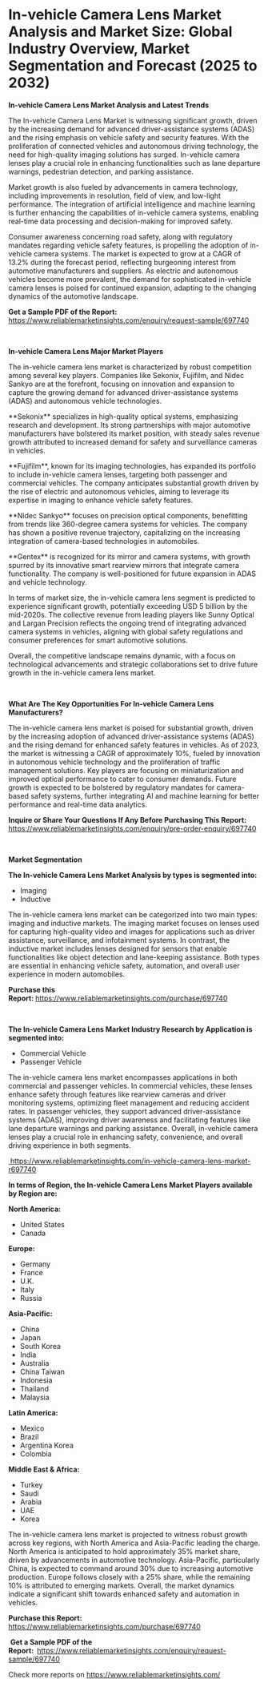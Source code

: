 <p><h1>In-vehicle Camera Lens Market Analysis and Market Size: Global Industry Overview, Market Segmentation and Forecast (2025 to 2032)</h1></p><p><strong>In-vehicle Camera Lens Market Analysis and Latest Trends</strong></p>
<p><p>The In-vehicle Camera Lens Market is witnessing significant growth, driven by the increasing demand for advanced driver-assistance systems (ADAS) and the rising emphasis on vehicle safety and security features. With the proliferation of connected vehicles and autonomous driving technology, the need for high-quality imaging solutions has surged. In-vehicle camera lenses play a crucial role in enhancing functionalities such as lane departure warnings, pedestrian detection, and parking assistance.</p><p>Market growth is also fueled by advancements in camera technology, including improvements in resolution, field of view, and low-light performance. The integration of artificial intelligence and machine learning is further enhancing the capabilities of in-vehicle camera systems, enabling real-time data processing and decision-making for improved safety.</p><p>Consumer awareness concerning road safety, along with regulatory mandates regarding vehicle safety features, is propelling the adoption of in-vehicle camera systems. The market is expected to grow at a CAGR of 13.2% during the forecast period, reflecting burgeoning interest from automotive manufacturers and suppliers. As electric and autonomous vehicles become more prevalent, the demand for sophisticated in-vehicle camera lenses is poised for continued expansion, adapting to the changing dynamics of the automotive landscape.</p></p>
<p><strong>Get a Sample PDF of the Report:&nbsp;</strong> <a href="https://www.reliablemarketinsights.com/enquiry/request-sample/697740?utm_campaign=2943&utm_medium=2&utm_source=Github&utm_content=ia&utm_term=23032025&utm_id=in-vehicle-camera-lens">https://www.reliablemarketinsights.com/enquiry/request-sample/697740</a></p>
<p>&nbsp;</p>
<p><strong>In-vehicle Camera Lens Major Market Players</strong></p>
<p><p>The in-vehicle camera lens market is characterized by robust competition among several key players. Companies like Sekonix, Fujifilm, and Nidec Sankyo are at the forefront, focusing on innovation and expansion to capture the growing demand for advanced driver-assistance systems (ADAS) and autonomous vehicle technologies.</p><p>**Sekonix** specializes in high-quality optical systems, emphasizing research and development. Its strong partnerships with major automotive manufacturers have bolstered its market position, with steady sales revenue growth attributed to increased demand for safety and surveillance cameras in vehicles.</p><p>**Fujifilm**, known for its imaging technologies, has expanded its portfolio to include in-vehicle camera lenses, targeting both passenger and commercial vehicles. The company anticipates substantial growth driven by the rise of electric and autonomous vehicles, aiming to leverage its expertise in imaging to enhance vehicle safety features.</p><p>**Nidec Sankyo** focuses on precision optical components, benefitting from trends like 360-degree camera systems for vehicles. The company has shown a positive revenue trajectory, capitalizing on the increasing integration of camera-based technologies in automobiles.</p><p>**Gentex** is recognized for its mirror and camera systems, with growth spurred by its innovative smart rearview mirrors that integrate camera functionality. The company is well-positioned for future expansion in ADAS and vehicle technology.</p><p>In terms of market size, the in-vehicle camera lens segment is predicted to experience significant growth, potentially exceeding USD 5 billion by the mid-2020s. The collective revenue from leading players like Sunny Optical and Largan Precision reflects the ongoing trend of integrating advanced camera systems in vehicles, aligning with global safety regulations and consumer preferences for smart automotive solutions.</p><p>Overall, the competitive landscape remains dynamic, with a focus on technological advancements and strategic collaborations set to drive future growth in the in-vehicle camera lens market.</p></p>
<p>&nbsp;</p>
<p><strong>What Are The Key Opportunities For In-vehicle Camera Lens Manufacturers?</strong></p>
<p><p>The in-vehicle camera lens market is poised for substantial growth, driven by the increasing adoption of advanced driver-assistance systems (ADAS) and the rising demand for enhanced safety features in vehicles. As of 2023, the market is witnessing a CAGR of approximately 10%, fueled by innovation in autonomous vehicle technology and the proliferation of traffic management solutions. Key players are focusing on miniaturization and improved optical performance to cater to consumer demands. Future growth is expected to be bolstered by regulatory mandates for camera-based safety systems, further integrating AI and machine learning for better performance and real-time data analytics.</p></p>
<p><strong>Inquire or Share Your Questions If Any Before Purchasing This Report:</strong> <a href="https://www.reliablemarketinsights.com/enquiry/pre-order-enquiry/697740?utm_campaign=2943&utm_medium=2&utm_source=Github&utm_content=ia&utm_term=23032025&utm_id=in-vehicle-camera-lens">https://www.reliablemarketinsights.com/enquiry/pre-order-enquiry/697740</a></p>
<p>&nbsp;</p>
<p><strong>Market Segmentation</strong></p>
<p><strong>The In-vehicle Camera Lens Market Analysis by types is segmented into:</strong></p>
<p><ul><li>Imaging</li><li>Inductive</li></ul></p>
<p><p>The in-vehicle camera lens market can be categorized into two main types: imaging and inductive markets. The imaging market focuses on lenses used for capturing high-quality video and images for applications such as driver assistance, surveillance, and infotainment systems. In contrast, the inductive market includes lenses designed for sensors that enable functionalities like object detection and lane-keeping assistance. Both types are essential in enhancing vehicle safety, automation, and overall user experience in modern automobiles.</p></p>
<p><strong>Purchase this Report:&nbsp;</strong><a href="https://www.reliablemarketinsights.com/purchase/697740?utm_campaign=2943&utm_medium=2&utm_source=Github&utm_content=ia&utm_term=23032025&utm_id=in-vehicle-camera-lens">https://www.reliablemarketinsights.com/purchase/697740</a></p>
<p>&nbsp;</p>
<p><strong>The In-vehicle Camera Lens Market Industry Research by Application is segmented into:</strong></p>
<p><ul><li>Commercial Vehicle</li><li>Passenger Vehicle</li></ul></p>
<p><p>The in-vehicle camera lens market encompasses applications in both commercial and passenger vehicles. In commercial vehicles, these lenses enhance safety through features like rearview cameras and driver monitoring systems, optimizing fleet management and reducing accident rates. In passenger vehicles, they support advanced driver-assistance systems (ADAS), improving driver awareness and facilitating features like lane departure warnings and parking assistance. Overall, in-vehicle camera lenses play a crucial role in enhancing safety, convenience, and overall driving experience in both segments.</p></p>
<p><a href="https://www.reliablemarketinsights.com/in-vehicle-camera-lens-market-r697740?utm_campaign=2943&utm_medium=2&utm_source=Github&utm_content=ia&utm_term=23032025&utm_id=in-vehicle-camera-lens">&nbsp;https://www.reliablemarketinsights.com/in-vehicle-camera-lens-market-r697740</a></p>
<p><strong>In terms of Region, the In-vehicle Camera Lens Market Players available by Region are:</strong></p>
<p>
    <p> <strong> North America: </strong>
        <ul>
            <li>United States</li>
            <li>Canada</li>
        </ul>
        </p> 
    <p> <strong> Europe: </strong>
        <ul>
            <li>Germany</li>
            <li>France</li>
            <li>U.K.</li>
            <li>Italy</li>
            <li>Russia</li>
        </ul>
        </p> 
    <p> <strong> Asia-Pacific: </strong>
        <ul>
            <li>China</li>
            <li>Japan</li>
            <li>South Korea</li>
            <li>India</li>
            <li>Australia</li>
            <li>China Taiwan</li>
            <li>Indonesia</li>
            <li>Thailand</li>
            <li>Malaysia</li>
        </ul>
        </p> 
    <p> <strong> Latin America: </strong>
        <ul>
            <li>Mexico</li>
            <li>Brazil</li>
            <li>Argentina Korea</li>
            <li>Colombia</li>
        </ul>
        </p> 
    <p> <strong> Middle East & Africa: </strong>
        <ul>
            <li>Turkey</li>
            <li>Saudi</li>
            <li>Arabia</li>
            <li>UAE</li>
            <li>Korea</li>
        </ul>
    </p>
    </p>
<p><p>The in-vehicle camera lens market is projected to witness robust growth across key regions, with North America and Asia-Pacific leading the charge. North America is anticipated to hold approximately 35% market share, driven by advancements in automotive technology. Asia-Pacific, particularly China, is expected to command around 30% due to increasing automotive production. Europe follows closely with a 25% share, while the remaining 10% is attributed to emerging markets. Overall, the market dynamics indicate a significant shift towards enhanced safety and automation in vehicles.</p></p>
<p><strong>Purchase this Report: </strong><a href="https://www.reliablemarketinsights.com/purchase/697740?utm_campaign=2943&utm_medium=2&utm_source=Github&utm_content=ia&utm_term=23032025&utm_id=in-vehicle-camera-lens">https://www.reliablemarketinsights.com/purchase/697740</a></p>
<p>&nbsp;<strong>Get a Sample PDF of the Report:&nbsp;&nbsp;</strong><a href="https://www.reliablemarketinsights.com/enquiry/request-sample/697740?utm_campaign=2943&utm_medium=2&utm_source=Github&utm_content=ia&utm_term=23032025&utm_id=in-vehicle-camera-lens">https://www.reliablemarketinsights.com/enquiry/request-sample/697740</a></p>
<p><strong></strong></p>
<p>Check more reports on <a href="https://www.reliablemarketinsights.com/?utm_campaign=2943&utm_medium=2&utm_source=Github&utm_content=ia&utm_term=23032025&utm_id=in-vehicle-camera-lens">https://www.reliablemarketinsights.com/</a></p>